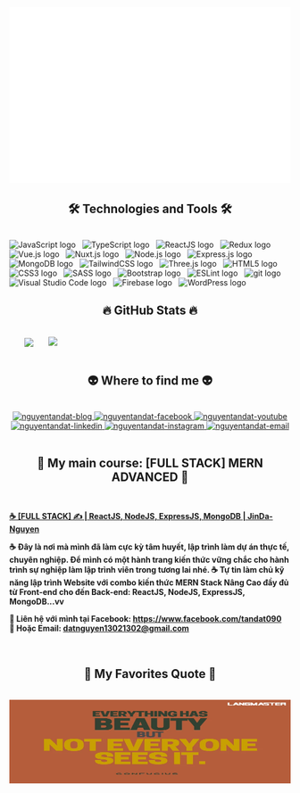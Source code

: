 <!-- Trungquandev -->
<a href="#" target="_blank">
  <img src="svg/trungquandev.svg" width="1200" alt="trungquandev-official" />
</a>

<h2 align="center">🛠 Technologies and Tools 🛠</h2>
<br>
<!-- https://simpleicons.org/ -->
<span><img src="https://img.shields.io/badge/JavaScript-282C34?logo=javascript&logoColor=F7DF1E" alt="JavaScript logo" title="JavaScript" height="25" /></span>
&nbsp;
<span><img src="https://img.shields.io/badge/TypeScript-282C34?logo=typescript&logoColor=3178C6" alt="TypeScript logo" title="TypeScript" height="25" /></span>
&nbsp;
<span><img src="https://img.shields.io/badge/ReactJS-282C34?logo=react&logoColor=61DAFB" alt="ReactJS logo" title="ReactJS" height="25" /></span>
&nbsp;
<span><img src="https://img.shields.io/badge/Redux-282C34?logo=redux&logoColor=764ABC" alt="Redux logo" title="Redux" height="25" /></span>
&nbsp;
<span><img src="https://img.shields.io/badge/Vue.js-282C34?logo=vue.js&logoColor=4FC08D" alt="Vue.js logo" title="Vue.js" height="25" /></span>
&nbsp;
<span><img src="https://img.shields.io/badge/Nuxt.js-282C34?logo=nuxt.js&logoColor=4FC08D" alt="Nuxt.js logo" title="Nuxt.js" height="25" /></span>
&nbsp;
<span><img src="https://img.shields.io/badge/Node.js-282C34?logo=node.js&logoColor=00F200" alt="Node.js logo" title="Node.js" height="25" /></span>
&nbsp;
<span><img src="https://img.shields.io/badge/Express-282C34?logo=express&logoColor=FFFFFF" alt="Express.js logo" title="Express.js" height="25" /></span>
&nbsp;
<span><img src="https://img.shields.io/badge/MongoDB-282C34?logo=mongodb&logoColor=47A248" alt="MongoDB logo" title="MongoDB" height="25" /></span>
&nbsp;
<span><img src="https://img.shields.io/badge/Tailwind%20CSS-282C34?logo=tailwind-css&logoColor=38B2AC" alt="TailwindCSS logo" title="TailwindCSS" height="25" /></span>
&nbsp;
<span><img src="https://img.shields.io/badge/Three.js-282C34?logo=three.js&logoColor=FFFFFF" alt="Three.js logo" title="Three.js" height="25" /></span>
&nbsp;
<span><img src="https://img.shields.io/badge/HTML5-282C34?logo=html5&logoColor=E34F26" alt="HTML5 logo" title="HTML5" height="25" /></span>
&nbsp;
<span><img src="https://img.shields.io/badge/CSS3-282C34?logo=css3&logoColor=1572B6" alt="CSS3 logo" title="CSS3" height="25" /></span>
&nbsp;
<span><img src="https://img.shields.io/badge/Sass-282C34?logo=sass&logoColor=CC6699" alt="SASS logo" title="SASS" height="25" /></span>
&nbsp;
<span><img src="https://img.shields.io/badge/Bootstrap-282C34?logo=bootstrap&logoColor=7952B3" alt="Bootstrap logo" title="Bootstrap" height="25" /></span>
&nbsp;
<span><img src="https://img.shields.io/badge/ESLint-282C34?logo=eslint&logoColor=4B32C3" alt="ESLint logo" title="ESLint" height="25" /></span>
&nbsp;
<span><img src="https://img.shields.io/badge/git-282C34?logo=git&logoColor=F05032" alt="git logo" title="git" height="25" /></span>
&nbsp;
<span><img src="https://img.shields.io/badge/VS%20Code-282C34?logo=visual-studio-code&logoColor=007ACC" alt="Visual Studio Code logo" title="Visual Studio Code" height="25" /></span>
&nbsp;
<span><img src="https://img.shields.io/badge/Firebase-282C34?logo=firebase&logoColor=FFCA28" alt="Firebase logo" title="Firebase" height="25" /></span>
&nbsp;
<span><img src="https://img.shields.io/badge/WordPress-282C34?logo=wordPress&logoColor=21759B" alt="WordPress logo" title="WordPress" height="25" /></span>
&nbsp;

<br>
<h2 align="center">🔥 GitHub Stats 🔥</h2>
<!-- https://github.com/anuraghazra/github-readme-stats -->
<br>
<div align=center>
  <a href="#" title="JinDat-Nguyen">
    <img width="315" align="center" src="https://github-readme-stats.vercel.app/api/top-langs/?username=trungquandev&hide=c%23,powershell,Mathematica,Ruby,Objective-C,Objective-C%2b%2b,Cuda&title_color=61dafb&text_color=ffffff&icon_color=61dafb&bg_color=20232a&langs_count=8&layout=compact&border_color=61dafb&hide_border=true" />
  </a>
  <a href="#" title="JinDa-Nguyen">
    <img align="right" width="434" src="https://user-images.githubusercontent.com/69109482/173346485-7f263c6b-4867-4be4-b4fc-6a84d6928a88.png" />
  </a>
</div>

<br>
<h2 align="center">👽 Where to find me 👽</h2>
<br>
<!-- https://icons8.com -->
<div align="center">
  <a href="https://jinda-nguyen.web.app/" target="blank">
    <img width="90" height="90" src="images/logo-trungquandev-transparent-bg-192x192.png" alt="nguyentandat-blog" />
  </a>
  <a href="https://www.facebook.com/tandat090" target="blank">
    <img src="https://img.icons8.com/bubbles/100/000000/facebook-new.png" alt="nguyentandat-facebook" />
  </a>
  <a href="https://www.youtube.com/@atnguyentan8834" target="blank">
    <img src="https://img.icons8.com/bubbles/100/000000/youtube-squared.png" alt="nguyentandat-youtube" />
  </a>
  <a href="https://www.linkedin.com/in/nguyentandatt/" target="blank">
    <img src="https://img.icons8.com/bubbles/100/000000/linkedin.png" alt="nguyentandat-linkedin" />
  </a>
  <a href="https://www.instagram.com/t.dat1302/" target="blank">
    <img src="https://img.icons8.com/bubbles/100/000000/instagram.png" alt="nguyentandat-instagram" />
  </a>
  <a href="mailto:datnguyen13021302@gmail.com" target="top">
    <img src="https://img.icons8.com/bubbles/100/000000/apple-mail.png" alt="nguyentandat-email" />
  </a>
</div>

<br>

<h2 align="center">📖 My main course: [FULL STACK] MERN ADVANCED 📖</h2>
<br>
<p>
  <a href="" target="_blank">
    <strong>☕ [FULL STACK] 
    ✍ | ReactJS, NodeJS, ExpressJS, MongoDB | JinDa-Nguyen</strong>
  </a>
</p>
<p><strong>☕ Đây là nơi mà mình đã làm cực kỳ tâm huyết, lập trình làm dự án thực tế, chuyên nghiệp. Để mình có một hành trang kiến thức vững chắc cho hành trình sự nghiệp làm lập trình viên trong tương lai nhé.
          ☕ Tự tin làm chủ kỹ năng lập trình Website với combo kiến thức MERN Stack Nâng Cao đầy đủ từ Front-end cho đến Back-end: ReactJS, NodeJS, ExpressJS, MongoDB...vv
</strong></p>
<p>

  <strong>🔗 Liên hệ với mình tại Facebook: <a href="https://www.facebook.com/tandat090" target="_blank">https://www.facebook.com/tandat090</a></strong>
  <br>
  <strong>📧 Hoặc Email: <a href="mailto:datnguyen13021302@gmail.com" target="_top">datnguyen13021302@gmail.com</a></strong>
</p>


<br>
<h2 align="center">📑 My Favorites Quote 📑</h2>
<br>

<a href="#" target="_blank">
  <img src="svg/footer.svg" width="846" height="150" alt="My Quote Banner" />
</a>

